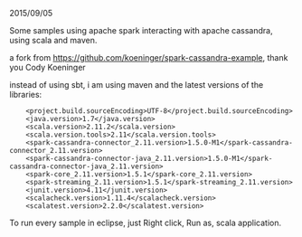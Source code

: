 2015/09/05

Some samples using apache spark interacting with apache cassandra, using scala and maven.

a fork from https://github.com/koeninger/spark-cassandra-example, thank you Cody Koeninger

instead of using sbt, i am using maven and the latest versions of the libraries:

		<project.build.sourceEncoding>UTF-8</project.build.sourceEncoding>
		<java.version>1.7</java.version>
		<scala.version>2.11.2</scala.version>
		<scala.version.tools>2.11</scala.version.tools>
		<spark-cassandra-connector_2.11.version>1.5.0-M1</spark-cassandra-connector_2.11.version>
		<spark-cassandra-connector-java_2.11.version>1.5.0-M1</spark-cassandra-connector-java_2.11.version>
		<spark-core_2.11.version>1.5.1</spark-core_2.11.version>
		<spark-streaming_2.11.version>1.5.1</spark-streaming_2.11.version>
		<junit.version>4.11</junit.version>
		<scalacheck.version>1.11.4</scalacheck.version>
		<scalatest.version>2.2.0</scalatest.version>

To run every sample in eclipse, just Right click, Run as, scala application.


